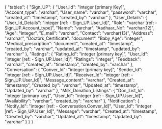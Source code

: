 {
  "tables": {
    "Sign_UP": {
      "User_Id": "integer [primary Key]",
      "Account_type": "varchar",
      "User_name": "varchar",
      "password": "varchar",
      "created_at": "timestamp",
      "created_by": "varchar"
    },
    "User_Details": {
      "User_Id_Details": "integer [ref: - Sign_UP.User_Id]",
      "Role": "varchar [ref: - Sign_UP.Account_type]",
      "Name": "varchar",
      "Aadhaar_No": "varchar(12)",
      "Age": "integer",
      "E_mail": "varchar",
      "Contact": "varchar(13)",
      "Address": "varchar",
      "Doctors_Certificate": "document",
      "Baby_Age": "integer",
      "Medical_prescription": "document",
      "created_at": "timestamp",
      "created_by": "varchar",
      "updated_at": "timestamp",
      "updated_by": "varchar"
    },
    "Ratings": {
      "Rating_Id": "integer [primary key]",
      "User_Id": "integer [ref: - Sign_UP.User_Id]",
      "Ratings": "integer",
      "Feedback": "varchar",
      "created_at": "timestamp",
      "created_by": "varchar"
    },
    "Conversation": {
      "Conver_Id": "integer [primary key]",
      "Sender_Id": "integer [ref: - Sign_UP.User_Id]",
      "Receiver_Id": "integer [ref: - Sign_UP.User_Id]",
      "Message_content": "varchar",
      "Created_at": "timestamp",
      "Created_by": "varchar",
      "Updated_at": "timestamp",
      "Updated_by": "varchar"
    },
    "Milk_Donation_Listings": {
      "Don_List_Id": "integer [primary key]",
      "User_Id": "integer [ref: - Sign_UP.User_Id]",
      "Availability": "varchar",
      "created_by": "varchar"
    },
    "Notification": {
      "Notify_Id": "integer [ref: - Conversation.Conver_Id]",
      "User_Id": "integer [ref: - Sign_UP.User_Id]",
      "Message": "varchar",
      "Created_at": "timestamp",
      "Created_by": "varchar",
      "Updated_at": "timestamp",
      "Updated_by": "varchar"
    }
  }
}

